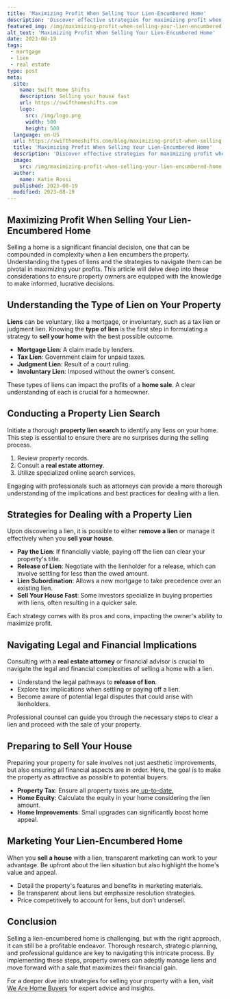 ```yaml
---
title: 'Maximizing Profit When Selling Your Lien-Encumbered Home'
description: 'Discover effective strategies for maximizing profit when selling your lien-encumbered home. Unlock valuable insights to satisfy your curious mind.'
featured_img: /img/maximizing-profit-when-selling-your-lien-encumbered-home.webp
alt_text: 'Maximizing Profit When Selling Your Lien-Encumbered Home'
date: 2023-08-19
tags:
 - mortgage
 - lien
 - real estate
type: post
meta:
  site:
    name: Swift Home Shifts
    description: Selling your house fast
    url: https://swifthomeshifts.com
    logo:
      src: /img/logo.png
      width: 500
      height: 500
  language: en-US
  url: https://swifthomeshifts.com/blog/maximizing-profit-when-selling-your-lien-encumbered-home
  title: 'Maximizing Profit When Selling Your Lien-Encumbered Home'
  description: 'Discover effective strategies for maximizing profit when selling your lien-encumbered home. Unlock valuable insights to satisfy your curious mind.'
  image:
    src: /img/maximizing-profit-when-selling-your-lien-encumbered-home.webp
  author:
    name: Katie Rossi
  published: 2023-08-19
  modified: 2023-08-19
---
```



## Maximizing Profit When Selling Your Lien-Encumbered Home

Selling a home is a significant financial decision, one that can be compounded in complexity when a lien encumbers the property. Understanding the types of liens and the strategies to navigate them can be pivotal in maximizing your profits. This article will delve deep into these considerations to ensure property owners are equipped with the knowledge to make informed, lucrative decisions. 

## Understanding the Type of Lien on Your Property

**Liens** can be voluntary, like a mortgage, or involuntary, such as a tax lien or judgment lien. Knowing the **type of lien** is the first step in formulating a strategy to **sell your home** with the best possible outcome.
  - **Mortgage Lien**: A claim made by lenders.
  - **Tax Lien**: Government claim for unpaid taxes.
  - **Judgment Lien**: Result of a court ruling.
  - **Involuntary Lien**: Imposed without the owner’s consent.

These types of liens can impact the profits of a **home sale**. A clear understanding of each is crucial for a homeowner.

## Conducting a Property Lien Search

Initiate a thorough **property lien search** to identify any liens on your home. This step is essential to ensure there are no surprises during the selling process. 

1. Review property records.
2. Consult a **real estate attorney**.
3. Utilize specialized online search services.

Engaging with professionals such as attorneys can provide a more thorough understanding of the implications and best practices for dealing with a lien.

## Strategies for Dealing with a Property Lien

Upon discovering a lien, it is possible to either **remove a lien** or manage it effectively when you **sell your house**. 
  - **Pay the Lien**: If financially viable, paying off the lien can clear your property's title.
  - **Release of Lien**: Negotiate with the lienholder for a release, which can involve settling for less than the owed amount.
  - **Lien Subordination**: Allows a new mortgage to take precedence over an existing lien.
  - **Sell Your House Fast**: Some investors specialize in buying properties with liens, often resulting in a quicker sale.

Each strategy comes with its pros and cons, impacting the owner's ability to maximize profit.

## Navigating Legal and Financial Implications

Consulting with a **real estate attorney** or financial advisor is crucial to navigate the legal and financial complexities of selling a home with a lien.
  - Understand the legal pathways to **release of lien**.
  - Explore tax implications when settling or paying off a lien.
  - Become aware of potential legal disputes that could arise with lienholders.

Professional counsel can guide you through the necessary steps to clear a lien and proceed with the sale of your property.

## Preparing to Sell Your House

Preparing your property for sale involves not just aesthetic improvements, but also ensuring all financial aspects are in order. Here, the goal is to make the property as attractive as possible to potential buyers.
  - **Property Tax**: Ensure all property taxes are[  up-to-date.](https://swifthomeshifts.com/blog/understanding-the-foreclosure-process-on-liened-homes)
  - **Home Equity**: Calculate the equity in your home considering the lien amount.
  - **Home Improvements**: Small upgrades can significantly boost home appeal.

## Marketing Your Lien-Encumbered Home

When you **sell a house** with a lien, transparent marketing can work to your advantage. Be upfront about the lien situation but also highlight the home's value and appeal.
  - Detail the property's features and benefits in marketing materials.
  - Be transparent about liens but emphasize resolution strategies.
  - Price competitively to account for liens, but don’t undersell.

## Conclusion

Selling a lien-encumbered home is challenging, but with the right approach, it can still be a profitable endeavor. Thorough research, strategic planning, and professional guidance are key to navigating this intricate process. By implementing these steps, property owners can adeptly manage liens and move forward with a sale that maximizes their financial gain.

For a deeper dive into strategies for selling your property with a lien, visit [We Are Home Buyers](https://www.wearehomebuyers.com/blog/sell-a-house-with-a-lien/) for expert advice and insights.